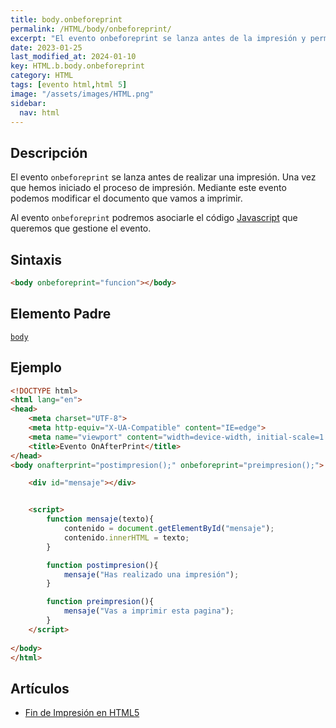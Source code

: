 ```yaml
---
title: body.onbeforeprint
permalink: /HTML/body/onbeforeprint/
excerpt: "El evento onbeforeprint se lanza antes de la impresión y permite modificar el documento."
date: 2023-01-25
last_modified_at: 2024-01-10
key: HTML.b.body.onbeforeprint
category: HTML
tags: [evento html,html 5]
image: "/assets/images/HTML.png"
sidebar:
  nav: html
---
```


## **Descripción**


El evento `onbeforeprint` se lanza antes de realizar una impresión. Una vez que hemos iniciado el proceso de impresión. Mediante este evento podemos modificar el documento que vamos a imprimir.


Al evento `onbeforeprint` podremos asociarle el código [Javascript](http://www.manualweb.net/javascript) que queremos que gestione el evento.


## **Sintaxis**


```html
<body onbeforeprint="funcion"></body>
```


## **Elemento Padre**


[`body`](https://w3api.com/HTML/body/)


## **Ejemplo**


```html
<!DOCTYPE html>
<html lang="en">
<head>
    <meta charset="UTF-8">
    <meta http-equiv="X-UA-Compatible" content="IE=edge">
    <meta name="viewport" content="width=device-width, initial-scale=1.0">
    <title>Evento OnAfterPrint</title>
</head>
<body onafterprint="postimpresion();" onbeforeprint="preimpresion();">

    <div id="mensaje"></div>


    <script>
        function mensaje(texto){
            contenido = document.getElementById("mensaje");
            contenido.innerHTML = texto;        
        }

        function postimpresion(){
            mensaje("Has realizado una impresión");
        }

        function preimpresion(){
            mensaje("Vas a imprimir esta pagina");
        }
    </script>
    
</body>
</html>
```


## **Artículos**

- [Fin de Impresión en HTML5](https://lineadecodigo.com/html5/fin-de-impresion-en-html5/)
